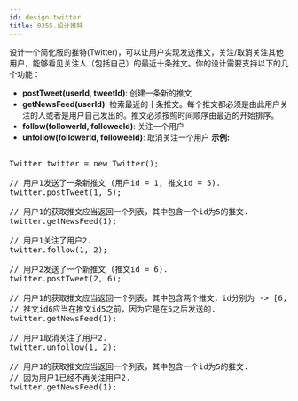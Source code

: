 ```yaml
---
id: design-twitter
title: 0355.设计推特
---
```

设计一个简化版的推特(Twitter)，可以让用户实现发送推文，关注/取消关注其他用户，能够看见关注人（包括自己）的最近十条推文。你的设计需要支持以下的几个功能：

- **postTweet(userId, tweetId)**: 创建一条新的推文
- **getNewsFeed(userId)**: 检索最近的十条推文。每个推文都必须是由此用户关注的人或者是用户自己发出的。推文必须按照时间顺序由最近的开始排序。
- **follow(followerId, followeeId)**: 关注一个用户
- **unfollow(followerId, followeeId)**: 取消关注一个用户
**示例:**


<pre><br/>Twitter twitter = new Twitter();<br/><br/>// 用户1发送了一条新推文 (用户id = 1, 推文id = 5).<br/>twitter.postTweet(1, 5);<br/><br/>// 用户1的获取推文应当返回一个列表，其中包含一个id为5的推文.<br/>twitter.getNewsFeed(1);<br/><br/>// 用户1关注了用户2.<br/>twitter.follow(1, 2);<br/><br/>// 用户2发送了一个新推文 (推文id = 6).<br/>twitter.postTweet(2, 6);<br/><br/>// 用户1的获取推文应当返回一个列表，其中包含两个推文，id分别为 -&gt; [6, 5].<br/>// 推文id6应当在推文id5之前，因为它是在5之后发送的.<br/>twitter.getNewsFeed(1);<br/><br/>// 用户1取消关注了用户2.<br/>twitter.unfollow(1, 2);<br/><br/>// 用户1的获取推文应当返回一个列表，其中包含一个id为5的推文.<br/>// 因为用户1已经不再关注用户2.<br/>twitter.getNewsFeed(1);<br/></pre>


